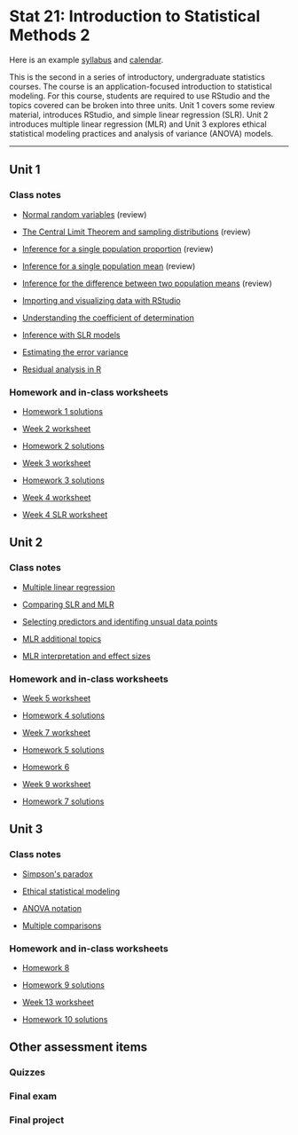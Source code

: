 # Stat 21: Introduction to Statistical Methods 2

Here is an example [syllabus](https://dr-suz.github.io/Stat21/Stat21_S22/S22-Syllabus.pdf) and [calendar](https://dr-suz.github.io/Stat21/Stat21_S22/S22-Student-Calendar.pdf). 

This is the second in a series of introductory, undergraduate statistics courses. The course is an application-focused introduction to statistical modeling. For this course, students are required to use RStudio and the topics covered can be broken into three units. Unit 1 covers some review material, introduces RStudio, and simple linear regression (SLR). Unit 2 introduces multiple linear regression (MLR) and Unit 3 explores ethical statistical modeling practices and analysis of variance (ANOVA) models.

  
***

## Unit 1

### Class notes 

* [Normal random variables](https://dr-suz.github.io/Stat21/Stat21_S22/Weekly-lessons-and-assignments/Week2/week2-1.html) (review) 

* [The Central Limit Theorem and sampling distributions](https://dr-suz.github.io/Stat21/Stat21_S22/Weekly-lessons-and-assignments/Week2/week2-2.html) (review)

* [Inference for a single population proportion](https://dr-suz.github.io/Stat21/Stat21_S22/Weekly-lessons-and-assignments/Week2/week2-3.html) (review)

* [Inference for a single population mean](https://dr-suz.github.io/Stat21/Stat21_S22/Weekly-lessons-and-assignments/Week3/week3-1.html) (review)

* [Inference for the difference between two population means](https://dr-suz.github.io/Stat21/Stat21_S22/Weekly-lessons-and-assignments/Week3/week3-2.html) (review)

* [Importing and visualizing data with RStudio](https://dr-suz.github.io/Stat21/Stat21_S22/Weekly-lessons-and-assignments/Week3/week3-3.html)

* [Understanding the coefficient of determination](https://dr-suz.github.io/Stat21/week9-part3.html)

* [Inference with SLR models](https://dr-suz.github.io/Stat21/Stat21_S22/Weekly-lessons-and-assignments/Week4/Copy-of-week9-part1.html)

* [Estimating the error variance](https://dr-suz.github.io/Stat21/Stat21_S22/Weekly-lessons-and-assignments/Week4/Copy-of-week9-part2.html)

* [Residual analysis in R](https://dr-suz.github.io/Stat21/Stat21_S22/Weekly-lessons-and-assignments/Week8/error_simulations.html)

### Homework and in-class worksheets

* [Homework 1 solutions](https://dr-suz.github.io/Stat21/Stat21_S22/Weekly-lessons-and-assignments/Week2-virtual/HW1_week2_solns.pdf)

* [Week 2 worksheet](https://dr-suz.github.io/Stat21/Stat21_S22/Weekly-lessons-and-assignments/Week2-virtual/Week2-Worksheet.pdf)

* [Homework 2 solutions](https://dr-suz.github.io/Stat21/Stat21_S22/Weekly-lessons-and-assignments/Week3/HW2_week3_solns.html)

* [Week 3 worksheet](https://dr-suz.github.io/Stat21/Stat21_S22/Weekly-lessons-and-assignments/Week3/worksheet.pdf)

* [Homework 3 solutions](https://dr-suz.github.io/Stat21/Stat21_S22/Weekly-lessons-and-assignments/Week4/HW3_week4_solns.pdf)

* [Week 4 worksheet](https://dr-suz.github.io/Stat21/Stat21_S22/Weekly-lessons-and-assignments/Week4/worksheet4_solns.html)

* [Week 4 SLR worksheet](https://dr-suz.github.io/Stat21/Stat21_S22/Weekly-lessons-and-assignments/Week4/Copy-of-class14-solns.html)




## Unit 2  

### Class notes 

* [Multiple linear regression](https://dr-suz.github.io/Stat21/Stat21_S22/Weekly-lessons-and-assignments/Week5/week5-1.html)

* [Comparing SLR and MLR](https://dr-suz.github.io/Stat21/Stat21_S22/Weekly-lessons-and-assignments/Week6/week6-1.html)

* [Selecting predictors and identifing unsual data points](https://dr-suz.github.io/Stat21/Stat21_S22/Weekly-lessons-and-assignments/Week8/Ch4.html)

* [MLR additional topics](https://dr-suz.github.io/Stat21/Stat21_S22/Weekly-lessons-and-assignments/Week9/MLR-additional-topics.html)

* [MLR interpretation and effect sizes](https://dr-suz.github.io/Stat21/Stat21_S22/Weekly-lessons-and-assignments/Week9/MLR-interpretation.html)

### Homework and in-class worksheets

* [Week 5 worksheet](https://dr-suz.github.io/Stat21/Stat21_S22/Weekly-lessons-and-assignments/Week5/worksheet-week5.html)

* [Homework 4 solutions](https://dr-suz.github.io/Stat21/Stat21_S22/Weekly-lessons-and-assignments/Week6/HW4_week6_solns.pdf)

* [Week 7 worksheet](https://dr-suz.github.io/Stat21/Stat21_S22/Weekly-lessons-and-assignments/Week7/worksheet-week7.html)

* [Homework 5 solutions](https://dr-suz.github.io/Stat21/Stat21_S22/Weekly-lessons-and-assignments/Week7/HW5_week7_solns.pdf)

* [Homework 6](https://dr-suz.github.io/Stat21/Stat21_S22/Weekly-lessons-and-assignments/Week8/HW6_week8.pdf)

* [Week 9 worksheet](https://dr-suz.github.io/Stat21/Stat21_S22/Weekly-lessons-and-assignments/Week9/worksheet-week9.html)

* [Homework 7 solutions](https://dr-suz.github.io/Stat21/Stat21_S22/Weekly-lessons-and-assignments/Week9/HW7_week9_solns.pdf)




## Unit 3 
 
### Class notes  

* [Simpson's paradox](https://dr-suz.github.io/Stat21/week8-part1.html)

* [Ethical statistical modeling](https://dr-suz.github.io/Stat21/Stat21_S22/Weekly-lessons-and-assignments/Week11/ethical-stats.html)

* [ANOVA notation](https://dr-suz.github.io/Stat21/Stat21_S22/Weekly-lessons-and-assignments/Week13/anova_notation.pdf)

* [Multiple comparisons](https://dr-suz.github.io/Stat21/Stat21_S22/Weekly-lessons-and-assignments/Week13/multiple_comparisons.html)

### Homework and in-class worksheets

* [Homework 8](https://dr-suz.github.io/Stat21/Stat21_S22/Weekly-lessons-and-assignments/Week11/HW8.pdf)

* [Homework 9 solutions](https://dr-suz.github.io/Stat21/Stat21_S22/Weekly-lessons-and-assignments/Week12/HW9_week12_soln.pdf)

* [Week 13 worksheet](https://dr-suz.github.io/Stat21/Stat21_S22/Weekly-lessons-and-assignments/Week13/worksheet-week13-solved.html)

* [Homework 10 solutions](https://dr-suz.github.io/Stat21/Stat21_S22/Weekly-lessons-and-assignments/Week13/HW10_week13_solns.pdf)





## Other assessment items

### Quizzes


### Final exam


### Final project 








